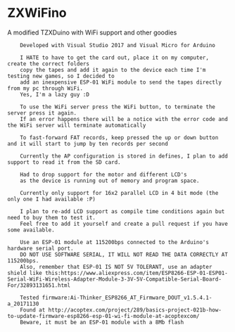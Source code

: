 # ZXWiFino

A modified TZXDuino with WiFi support and other goodies

		Developed with Visual Studio 2017 and Visual Micro for Arduino

		I HATE to have to get the card out, place it on my computer, create the correct folders
		copy the tapes and add it again to the device each time I'm testing new games, so I decided to
		add an inexpensive ESP-01 WiFi module to send the tapes directly from my pc through WiFi.
		Yes, I'm a lazy guy :D

		To use the WiFi server press the WiFi button, to terminate the server press it again.
		If an error happens there will be a notice with the error code and the WiFi server will terminate automatically

		To fast-forward FAT records, keep pressed the up or down button and it will start to jump by ten records per second

		Currently the AP configuration is stored in defines, I plan to add support to read it from the SD card.

		Had to drop support for the motor and different LCD's
		as the device is running out of memory and program space.
		
		Currently only support for 16x2 parallel LCD in 4 bit mode (the only one I had available :P)

		I plan to re-add LCD support as compile time conditions again but need to buy them to test it.
		Feel free to add it yourself and create a pull request if you have some available.

		Use an ESP-01 module at 115200bps connected to the Arduino's hardware serial port.
		DO NOT USE SOFTWARE SERIAL, IT WILL NOT READ THE DATA CORRECTLY AT 115200bps.
		Also, remember that ESP-01 IS NOT 5V TOLERANT, use an adapter shield like this:https://www.aliexpress.com/item/ESP8266-ESP-01-ESP01-Serial-WiFi-Wireless-Adapter-Module-3-3V-5V-Compatible-Serial-Board-For/32893131651.html

		Tested firmware:Ai-Thinker_ESP8266_AT_Firmware_DOUT_v1.5.4.1-a_20171130 
		Found at http://acoptex.com/project/289/basics-project-021b-how-to-update-firmware-esp8266-esp-01-wi-fi-module-at-acoptexcom/
		Beware, it must be an ESP-01 module with a 8Mb flash